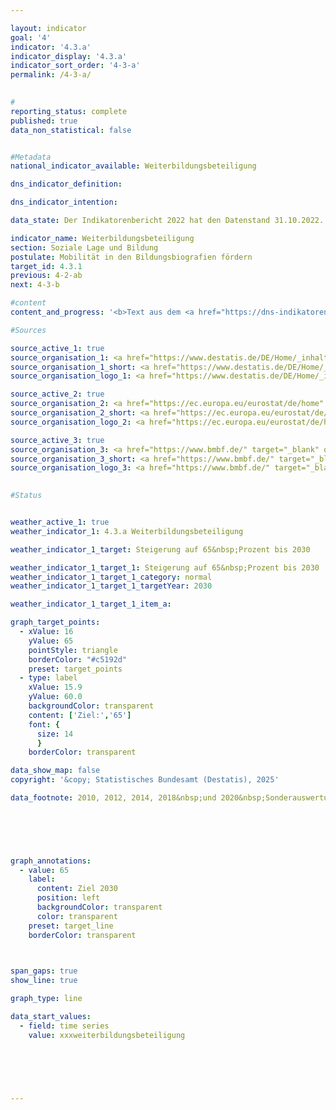 ```yaml
---

layout: indicator        
goal: '4'        
indicator: '4.3.a'        
indicator_display: '4.3.a'        
indicator_sort_order: '4-3-a'        
permalink: /4-3-a/        
        

#
reporting_status: complete        
published: true        
data_non_statistical: false        


#Metadata        
national_indicator_available: Weiterbildungsbeteiligung        

dns_indicator_definition:         

dns_indicator_intention:         

data_state: Der Indikatorenbericht 2022 hat den Datenstand 31.10.2022. Die Daten auf dieser Plattform werden regelmäßig aktualisiert, sodass online aktuellere Daten verfügbar sein können als im <a href="https://dns-indikatoren.de/assets/Publikationen/Indikatorenberichte/2022.pdf">Indikatorenbericht 2022</a> veröffentlicht.        

indicator_name: Weiterbildungsbeteiligung        
section: Soziale Lage und Bildung        
postulate: Mobilität in den Bildungsbiografien fördern        
target_id: 4.3.1        
previous: 4-2-ab        
next: 4-3-b        

#content         
content_and_progress: '<b>Text aus dem <a href="https://dns-indikatoren.de/assets/Publikationen/Indikatorenberichte/2022.pdf">Indikatorenbericht 2022&nbsp;</a></b><br><br>'                

#Sources        

source_active_1: true
source_organisation_1: <a href="https://www.destatis.de/DE/Home/_inhalt.html" target="_blank">Statistisches Bundesamt</a>
source_organisation_1_short: <a href="https://www.destatis.de/DE/Home/_inhalt.html" target="_blank">Statistisches Bundesamt</a>
source_organisation_logo_1: <a href="https://www.destatis.de/DE/Home/_inhalt.html" target="_blank"><img src="https://dnsUpgradeEnvironment.github.io/dns-indicators/public/OrgImgDe/destatis.png" alt="Statistisches Bundesamt" title=" Klicken Sie hier um zur Homepage der Organisation Statistisches Bundesamt zu gelangen." style="height:60px; width:148px; border:transparent"/></a>

source_active_2: true
source_organisation_2: <a href="https://ec.europa.eu/eurostat/de/home" target="_blank" onclick="return confirm_alert('von Eurostat', 'De')">Eurostat</a>
source_organisation_2_short: <a href="https://ec.europa.eu/eurostat/de/home" target="_blank" onclick="return confirm_alert('von Eurostat', 'De')">Eurostat</a>
source_organisation_logo_2: <a href="https://ec.europa.eu/eurostat/de/home" target="_blank" onclick="return confirm_alert('von Eurostat', 'De')"><img src="https://dnsUpgradeEnvironment.github.io/dns-indicators/public/OrgImgDe/eurostat.png" alt="Eurostat" title=" Klicken Sie hier um zur Homepage der Organisation Eurostat zu gelangen." style="height:60px; width:148px; border:transparent"/></a>

source_active_3: true
source_organisation_3: <a href="https://www.bmbf.de/" target="_blank" onclick="return confirm_alert('des Bundesministeriums für Bildung und Frschung', 'De')">Bundesministerium für Bildung und Forschung</a>
source_organisation_3_short: <a href="https://www.bmbf.de/" target="_blank" onclick="return confirm_alert('des Bundesministeriums für Bildung und Frschung', 'De')">Bundesministerium für Bildung und Forschung</a>
source_organisation_logo_3: <a href="https://www.bmbf.de/" target="_blank" onclick="return confirm_alert('des Bundesministeriums für Bildung und Frschung', 'De')"><img src="https://dnsUpgradeEnvironment.github.io/dns-indicators/public/OrgImgDe/bmbf.png" alt="Bundesministerium für Bildung und Forschung" title=" Klicken Sie hier um zur Homepage der Organisation Bundesministerium für Bildung und Forschung zu gelangen." style="height:60px; width:148px; border:transparent"/></a>
        

#Status        


weather_active_1: true
weather_indicator_1: 4.3.a Weiterbildungsbeteiligung

weather_indicator_1_target: Steigerung auf 65&nbsp;Prozent bis 2030

weather_indicator_1_target_1: Steigerung auf 65&nbsp;Prozent bis 2030
weather_indicator_1_target_1_category: normal
weather_indicator_1_target_1_targetYear: 2030

weather_indicator_1_target_1_item_a:        

graph_target_points:
  - xValue: 16
    yValue: 65
    pointStyle: triangle
    borderColor: "#c5192d"
    preset: target_points
  - type: label
    xValue: 15.9
    yValue: 60.0
    backgroundColor: transparent
    content: ['Ziel:','65']
    font: {
      size: 14
      }
    borderColor: transparent        

data_show_map: false        
copyright: '&copy; Statistisches Bundesamt (Destatis), 2025'        

data_footnote: 2010, 2012, 2014, 2018&nbsp;und 2020&nbsp;Sonderauswertungen.        

        

        


graph_annotations:
  - value: 65
    label:
      content: Ziel 2030
      position: left
      backgroundColor: transparent
      color: transparent
    preset: target_line
    borderColor: transparent        

        

span_gaps: true        
show_line: true        

graph_type: line        

data_start_values: 
  - field: time series
    value: xxxweiterbildungsbeteiligung        

        

        

                                        
---
```


